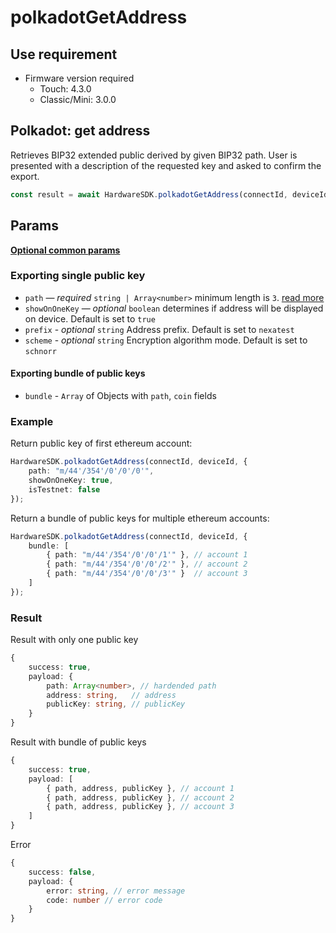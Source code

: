 # polkadotGetAddress

## Use requirement

* Firmware version required
  * Touch: 4.3.0
  * Classic/Mini: 3.0.0

## Polkadot: get address

Retrieves BIP32 extended public derived by given BIP32 path. User is presented with a description of the requested key and asked to confirm the export.

```typescript
const result = await HardwareSDK.polkadotGetAddress(connectId, deviceId, params);
```

## Params

[**Optional common params**](../common-params.md)

### Exporting single public key

* `path` — _required_ `string | Array<number>` minimum length is `3`. [read more](../path.md)
* `showOnOneKey` — _optional_ `boolean` determines if address will be displayed on device. Default is set to `true`
* `prefix` - _optional_ `string` Address prefix. Default is set to `nexatest`
* `scheme` - _optional_ `string` Encryption algorithm mode. Default is set to `schnorr`



#### Exporting bundle of public keys

* `bundle` - `Array` of Objects with `path`, `coin` fields

### Example

Return public key of first ethereum account:

```typescript
HardwareSDK.polkadotGetAddress(connectId, deviceId, {
    path: "m/44'/354'/0'/0'/0'",
    showOnOneKey: true,
    isTestnet: false
});
```

Return a bundle of public keys for multiple ethereum accounts:

```typescript
HardwareSDK.polkadotGetAddress(connectId, deviceId, {
    bundle: [
        { path: "m/44'/354'/0'/0'/1'" }, // account 1
        { path: "m/44'/354'/0'/0'/2'" }, // account 2
        { path: "m/44'/354'/0'/0'/3'" }  // account 3
    ]
});
```

### Result

Result with only one public key

```typescript
{
    success: true,
    payload: {
        path: Array<number>, // hardended path
        address: string,   // address
        publicKey: string, // publicKey
    }
}
```

Result with bundle of public keys

```typescript
{
    success: true,
    payload: [
        { path, address, publicKey }, // account 1
        { path, address, publicKey }, // account 2
        { path, address, publicKey }, // account 3
    ]
}
```

Error

```typescript
{
    success: false,
    payload: {
        error: string, // error message
        code: number // error code
    }
}
```
